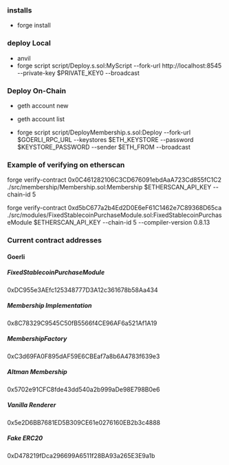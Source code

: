### installs

- forge install

### deploy Local

- anvil
- forge script script/Deploy.s.sol:MyScript --fork-url http://localhost:8545 --private-key $PRIVATE_KEY0 --broadcast

### Deploy On-Chain

- geth account new
- geth account list

- forge script script/DeployMembership.s.sol:Deploy --fork-url $GOERLI_RPC_URL --keystores $ETH_KEYSTORE --password $KEYSTORE_PASSWORD --sender $ETH_FROM --broadcast

### Example of verifying on etherscan

forge verify-contract 0x0C461282106C3CD676091ebdAaA723Cd855fC1C2 ./src/membership/Membership.sol:Membership $ETHERSCAN_API_KEY --chain-id 5

forge verify-contract 0xd5bC677a2b4Ed2D0E6eF61C1462e7C89368D65ca ./src/modules/FixedStablecoinPurchaseModule.sol:FixedStablecoinPurchaseModule $ETHERSCAN_API_KEY --chain-id 5 --compiler-version 0.8.13

### Current contract addresses

#### Goerli

##### FixedStablecoinPurchaseModule

0xDC955e3AEfc125348777D3A12c361678b58Aa434

##### Membership Implementation

0x8C78329C9545C50fB5566f4CE96AF6a521Af1A19

##### MembershipFactory

0xC3d69FA0F895dAF59E6CBEaf7a8b6A4783f639e3

##### Altman Membership

0x5702e91CFC8fde43dd540a2b999aDe98E798B0e6

##### Vanilla Renderer

0x5e2D6BB7681ED5B309CE61e0276160EB2b3c4888

##### Fake ERC20

0xD478219fDca296699A6511f28BA93a265E3E9a1b

